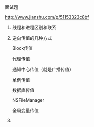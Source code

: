 面试题

http://www.jianshu.com/p/51153323c8bf

1. 线程和进程区别和联系

2. 逆向传值的几种方式

    Block传值

    代理传值

    通知中心传值（就是广播传值）

    单例传值

    数据库传值

    NSFileManager

    全局变量传值

3. 


